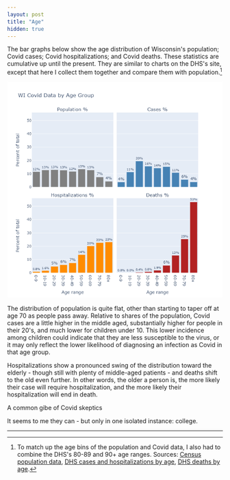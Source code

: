 ```yaml
---
layout: post
title: "Age"
hidden: true
---
```



The bar graphs below show the age distribution of Wisconsin's population; Covid cases; Covid hospitalizations; and Covid deaths. These statistics are cumulative up until the present. They are similar to charts on the DHS's site, except that here I collect them together and compare them with population.[^Sources]

![Age distributions](../assets/Age-Covid_2020-12-11.png)

The distribution of population is quite flat, other than starting to taper off at age 70 as people pass away. Relative to shares of the population, Covid cases are a little higher in the middle aged, substantially higher for people in their 20's, and much lower for children under 10. This lower incidence among children could indicate that they are less susceptible to the virus, or it may only reflect the lower likelihood of diagnosing an infection as Covid in that age group.

Hospitalizations show a pronounced swing of the distribution toward the elderly - though still with plenty of middle-aged patients - and deaths shift to the old even further. In other words, the older a person is, the more likely their case will require hospitalization, and the more likely their hospitalization will end in death. 


A common gibe of Covid skeptics

It seems to me they can - but only in one isolated instance: college.

---
[^Sources]: To match up the age bins of the population and Covid data, I also had to combine the DHS's 80-89 and 90+ age ranges. Sources: [Census population data](https://data.census.gov/cedsci/table?q=S01&g=0400000US55&d=ACS%201-Year%20Estimates%20Subject%20Tables&tid=ACSST1Y2019.S0101&hidePreview=true), [DHS cases and hospitalizations by age](https://www.dhs.wisconsin.gov/covid-19/cases.htm), [DHS deaths by age](https://www.dhs.wisconsin.gov/covid-19/deaths.htm).
